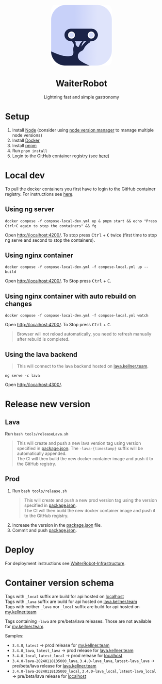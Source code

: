 <p align="center">
    <img src="documentation/wr-square-rounded.png" style="width:200px; border-radius: 15px;" alt="project logo"/>
</p>
<h1 align="center">WaiterRobot</h1>
<p align="center">Lightning fast and simple gastronomy</p>

# Setup

1. Install [Node](https://nodejs.org/) (consider using [node version manager](https://github.com/nvm-sh/nvm?tab=readme-ov-file#installing-and-updating) to manage multiple node versions)
2. Install [Docker](https://docs.docker.com/engine/install/)
3. Install [pnpm](https://pnpm.io/installation)
4. Run `pnpm install`
5. Login to the GitHub container registry (see [here](https://docs.github.com/en/packages/working-with-a-github-packages-registry/working-with-the-container-registry#authenticating-with-a-personal-access-token-classic))

# Local dev

To pull the docker containers you first have to login to the GitHub container registry.
For instructions see [here](https://docs.github.com/en/packages/working-with-a-github-packages-registry/working-with-the-container-registry#authenticating-with-a-personal-access-token-classic).

## Using ng server

```shell
docker compose -f compose-local-dev.yml up & pnpm start && echo "Press Ctrl+C again to stop the containers" && fg
```

Open [http://localhost:4200/](http://localhost:4200/). To stop press <kbd>Ctrl</kbd> + <kbd>C</kbd> twice (first time to stop ng serve and second to stop the containers).

## Using nginx container

```shell
docker compose -f compose-local-dev.yml -f compose-local.yml up --build
```

Open [http://localhost:4200/](http://localhost:4200/). To Stop press <kbd>Ctrl</kbd> + <kbd>C</kbd>.

## Using nginx container with auto rebuild on changes

```shell
docker compose -f compose-local-dev.yml -f compose-local.yml watch
```

Open [http://localhost:4200/](http://localhost:4200/). To Stop press <kbd>Ctrl</kbd> + <kbd>C</kbd>.
> Browser will not reload automatically, you need to refresh manually after rebuild is completed.

## Using the lava backend

> This will connect to the lava backend hosted on [lava.kellner.team](https://lava.kellner.team).

```shell
ng serve -c lava
```

Open [http://localhost:4300/](http://localhost:4200/).

# Release new version

## Lava

Run `bash tools/releaseLava.sh`
> This will create and push a new lava version tag using version specified in [package.json](package.json).
> The `-lava-{timestamp}` suffix will be automatically appended. \
> The CI will then build the new docker container image and push it to the GitHub registry.

## Prod

1. Run `bash tools/release.sh`
   > This will create and push a new prod version tag using the version specified in [package.json](package.json). \
   > The CI will then build the new docker container image and push it to the GitHub registry.
2. Increase the version in the [package.json](package.json) file.
3. Commit and push [package.json](package.json).

# Deploy

For deployment instructions see [WaiterRobot-Infrastructure](https://github.com/DatepollSystems/WaiterRobot-Infrastructure).

# Container version schema

Tags with `_local` suffix are build for api hosted on [localhost](http://localhost/api) \
Tags with `_lava` suffix are build for api hosted on [lava.kellner.team](https://lava.kellner.team/api)\
Tags with neither `_lava` nor `_local` suffix are build for api hosted on [my.kellner.team](https://my.kellner.team/api)

Tags containing `-lava` are pre/beta/lava releases. Those are not available for [my.kellner.team](https://my.kellner.team/api).

Samples:

- `3.4.0`, `latest` -> prod release for [my.kellner.team](https://my.kellner.team/api)
- `3.4.0_lava`, `latest_lava` -> prod release for [lava.kellner.team](https://lava.kellner.team/api)
- `3.4.0_local`, `latest_local` -> prod release for [localhost](http://localhost/api)
- `3.4.0-lava-20240118135000_lava`, `3.4.0-lava_lava`, `latest-lava_lava` -> pre/beta/lava release for [lava.kellner.team](https://lava.kellner.team/api)
- `3.4.0-lava-20240118135000_local`, `3.4.0-lava_local`, `latest-lava_local` -> pre/beta/lava release for [localhost](http://localhost/api)
